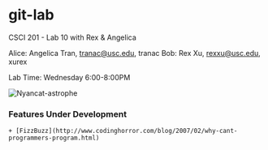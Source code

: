 git-lab
=======

CSCI 201 - Lab 10 with Rex &amp; Angelica

Alice:	Angelica Tran,	tranac@usc.edu, tranac
Bob:	Rex Xu,			rexxu@usc.edu,	xurex

Lab Time:	Wednesday 6:00-8:00PM

![Nyancat-astrophe](octodex.github.com/images/nyantocat.gif)

### Features Under Development
	+ [FizzBuzz](http://www.codinghorror.com/blog/2007/02/why-cant-programmers-program.html)